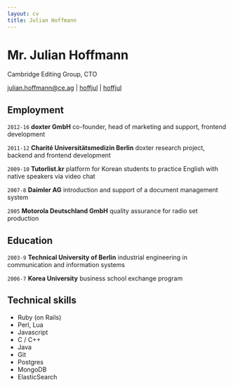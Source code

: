 ```yaml
---
layout: cv
title: Julian Hoffmann
---
```

# Mr. Julian Hoffmann
Cambridge Editing Group, CTO

<div id="webaddress">
<a href="mailto:julian.hoffmann@ce.ag">julian.hoffmann@ce.ag</a>
|
<i class="fa fa-linkedin"></i> <a href="https://www.linkedin.com/in/hoffjul" target="_blank">hoffjul</a>
|
<i class="fa fa-github"></i> <a href="http://github.com/hoffjul" target="_blank">hoffjul</a>
</div>


## Employment

`2012-16` 
__doxter GmbH__ co-founder, head of marketing and support, frontend development

`2011-12` 
__Charité Universitätsmedizin Berlin__ doxter research project, backend and frontend development

`2009-10` 
__Tutorlist.kr__ platform for Korean students to practice English with native speakers via video chat

`2007-8` 
__Daimler AG__ introduction and support of a document management system

`2005` 
__Motorola Deutschland GmbH__ quality assurance for radio set production

## Education

`2003-9`
__Technical University of Berlin__ industrial engineering in communication and information systems

`2006-7`
__Korea University__ business school exchange program



## Technical skills

* Ruby (on Rails)
* Perl, Lua
* Javascript
* C / C++
* Java
* Git
* Postgres
* MongoDB
* ElasticSearch


<!-- ### Footer

Last updated: May 2013 -->
